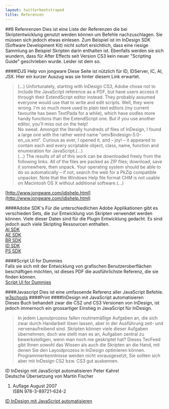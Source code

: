 ```yaml
---
layout: twitterbootstraped
title: Referenzen
---
```


##<a name="34"></a>8 Refenrenzen
Dies ist eine Liste der Referenzen die bei Skriptentwicklung genutzt werden können um Befehle nachzuschlagen. Sie müssen sich jedoch etwas einlesen. Zum Beispiel ist im InDesign SDK (Software Development Kit) nicht sofort ersichtlich, dass eine riesige Sammlung an Beispiel Skripten darin enthalten ist. Ebenfalls werden sie sich wundern, dass für After Effects seit Version CS3 kein neuer "Scripting Guide" geschrieben wurde. Leider ist dem so.   

####IDJS Help von jongware
Diese Seite ist nützlich für ID, IDServer, IC, AI, JSX. Hier ein kurzer Auszug was sie hinter diesem Link erwartet.
> (…) Unfortunately, starting with InDesign CS3, Adobe chose not to include the JavaScript reference as a PDF, but have users access it through their ExtendScript editor instead. They probably assumed everyone would use that to write and edit scripts. Well, they were wrong. I'm so much more used to plain text editors (my current favourite has been TextPada for a while), which have oodles more handy functions than the ExtendScript one. But if you use another editor, you'll miss out on the help!  
> No sweat. Amongst the literally hundreds of files of InDesign, I found a large one with the rather weird name "omv$indesign-5.0-en_us.xml". Curious as ever, I opened it, and – joy! – it appeared to contain each and every scriptable object, class, name, function and enumeration for JavaScript.(…)  
> (…) The results of all of this work can be downloaded freely from the following links. All of the files are packed as ZIP files; download, save it somewhere, then unpack. Your operating system should be able to do so automatically – if not, search the web for a PkZip compatible unpacker.
Note that the Windows Help file format CHM is not usable on Macintosh OS X without additional software.(…)  

[http://www.jongware.com/idjshelp.html](http://www.jongware.com/idjshelp.html)

####Adobe SDK's
Für die unterschiedlichen Adobe Applikationen gibt es verschieden Sets, die zur Entwicklung von Skripten verwendet werden können. Viele dieser Daten sind für die Plugin Entwicklung gedacht. Es sind jedoch auch viele Skripting Ressourcen enthalten.  
[AI SDK](http://www.adobe.com/devnet/illustrator/sdk.html)  
[AE SDK](http://www.adobe.com/devnet/aftereffects.html)  
[BR SDK](http://www.adobe.com/devnet/bridge.html)  
[ID SDK](http://www.adobe.com/devnet/indesign.html)  
[PS SDK](http://www.adobe.com/devnet/photoshop.html)  

####Script UI for Dummies  
Falls sie sich mit der Entwicklung von grafischen Benutzeroberflächen beschäftigen möchten, ist dieses PDF die ausführlichste Referenz, die sie finden können.  
[Script UI for Dummies](http://www.kahrel.plus.com/indesign/scriptui.html)

####Javascript
Dies ist eine umfassende Referenz aller JavaScript Befehle.  
[w3schools](http://www.w3schools.com/js/)
####Print
####InDesign mit JavaScript automatisieren  
Dieses Buch behandelt zwar die CS2 und CS3 Versionen von InDesign, ist jedoch immernoch ein grossartiger Einstieg in JavaScript für InDesign.
> In jedem Layoutprozess fallen routinemäßige Aufgaben an, die sich zwar durch Handarbeit lösen lassen, aber in der Ausführung zeit- und nervenaufreibend sind. Skripten können viele dieser Aufgaben übernehmen, doch wie stellt man es an, Aufgaben zentral zu bewerkstelligen, wenn man noch nie geskriptet hat? Dieses TecFeed gibt Ihnen sowohl das Wissen als auch die Skripten an die Hand, mit denen Sie den Layoutprozess in InDesign optimieren können. Programmierkenntnisse werden nicht vorausgesetzt, Sie sollten sich aber mit InDesign CS2 bzw. CS3 gut auskennen.  

ID InDesign mit JavaScript automatisieren Peter Kahrel  
Deutsche Übersetzung von Martin Fischer  
1. Auflage August 2007  
ISBN 978-3-89721-624-2  

[ID InDesign mit JavaScript automatisieren](http://www.oreilly.de/catalog/pdf_indesignjsger/index.html)